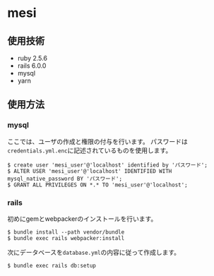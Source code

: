 # mesi

## 使用技術
- ruby 2.5.6
- rails 6.0.0
- mysql
- yarn

## 使用方法
### mysql
ここでは、ユーザの作成と権限の付与を行います。
パスワードは`credentials.yml.enc`に記述されているものを使用します。
```
$ create user 'mesi_user'@'localhost' identified by 'パスワード';
$ ALTER USER 'mesi_user'@'localhost' IDENTIFIED WITH mysql_native_password BY 'パスワード';
$ GRANT ALL PRIVILEGES ON *.* TO 'mesi_user'@'localhost';
```

### rails
初めにgemとwebpackerのインストールを行います。
```
$ bundle install --path vendor/bundle
$ bundle exec rails webpacker:install
```
次にデータベースを`database.yml`の内容に従って作成します。
```
$ bundle exec rails db:setup
```
